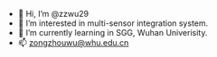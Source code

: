 - 👋 Hi, I’m @zzwu29
- 👀 I’m interested in multi-sensor integration system.
- 🌱 I’m currently learning in SGG, Wuhan Univerisity.
- 📫 zongzhouwu@whu.edu.cn

<!---
zzwu29/zzwu29 is a ✨ special ✨ repository because its `README.md` (this file) appears on your GitHub profile.
You can click the Preview link to take a look at your changes.
--->
